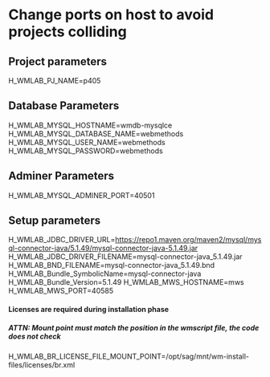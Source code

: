 # Change ports on host to avoid projects colliding

## Project parameters

H_WMLAB_PJ_NAME=p405

## Database Parameters

H_WMLAB_MYSQL_HOSTNAME=wmdb-mysqlce
H_WMLAB_MYSQL_DATABASE_NAME=webmethods
H_WMLAB_MYSQL_USER_NAME=webmethods
H_WMLAB_MYSQL_PASSWORD=webmethods

## Adminer Parameters

H_WMLAB_MYSQL_ADMINER_PORT=40501

## Setup parameters

H_WMLAB_JDBC_DRIVER_URL=https://repo1.maven.org/maven2/mysql/mysql-connector-java/5.1.49/mysql-connector-java-5.1.49.jar
H_WMLAB_JDBC_DRIVER_FILENAME=mysql-connector-java_5.1.49.jar
H_WMLAB_BND_FILENAME=mysql-connector-java_5.1.49.bnd
H_WMLAB_Bundle_SymbolicName=mysql-connector-java
H_WMLAB_Bundle_Version=5.1.49
H_WMLAB_MWS_HOSTNAME=mws
H_WMLAB_MWS_PORT=40585

#### Licenses are required during installation phase

##### ATTN: Mount point must match the position in the wmscript file, the code does not check

H_WMLAB_BR_LICENSE_FILE_MOUNT_POINT=/opt/sag/mnt/wm-install-files/licenses/br.xml
